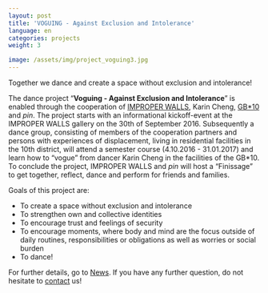 ```yaml
---
layout: post
title: 'VOGUING - Against Exclusion and Intolerance'
language: en
categories: projects
weight: 3

image: /assets/img/project_voguing3.jpg
---
```


Together we dance and create a space without exclusion and intolerance!

The dance project “**Voguing - Against Exclusion and Intolerance**” is enabled through the cooperation of [IMPROPER WALLS](http://www.improperwalls.com), Karin Cheng, [GB\*10](http://www.gbstern.at/10) and *pin*.
The project starts with an informational kickoff-event at the IMPROPER WALLS gallery on the 30th of September 2016. Subsequently a dance group, consisting of members of the cooperation partners and persons with experiences of displacement, living in residential facilities in the 10th district, will attend a semester course (4.10.2016 - 31.01.2017) and learn how to “vogue” from dancer Karin Cheng in the facilities of the GB\*10.
To conclude the project, IMPROPER WALLS and *pin* will host a “Finissage” to get together, reflect, dance and perform for friends and families.

Goals of this project are:

* To create a space without exclusion and intolerance
* To strengthen own and collective identities
* To encourage trust and feelings of security
* To encourage moments, where body and mind are the focus outside of daily routines, responsibilities or obligations as well as worries or social burden
* To dance!

For further details, go to <a class='scroll-on-page-link' href='#start'>News</a>. If you have any further question, do not hesitate to <a class='scroll-on-page-link' href='#contact'>contact</a> us!
